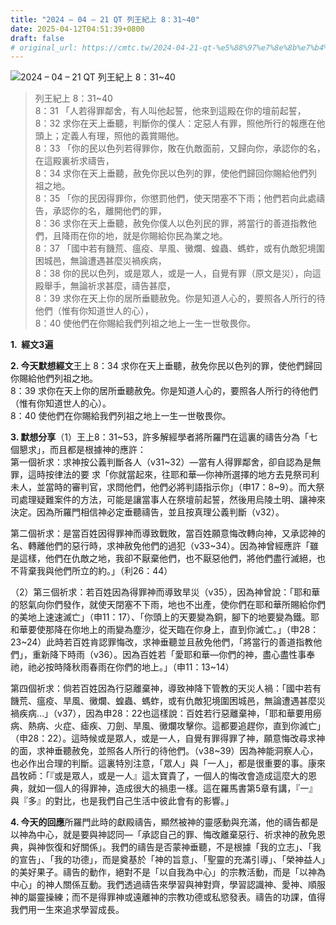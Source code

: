 ```yaml
---
title: "2024 – 04 – 21 QT 列王紀上 8：31~40"
date: 2025-04-12T04:51:39+0800
draft: false
# original_url: https://cmtc.tw/2024-04-21-qt-%e5%88%97%e7%8e%8b%e7%b4%80%e4%b8%8a-8%ef%bc%9a3140
---
```


![2024 – 04 – 21 QT 列王紀上 8：31~40](/images/qt.jpg  "2024 – 04 – 21 QT 列王紀上 8：31~40")

> 列王紀上 8：31~40  
> 8：31 「人若得罪鄰舍，有人叫他起誓，他來到這殿在你的壇前起誓，  
> 8：32 求你在天上垂聽，判斷你的僕人：定惡人有罪，照他所行的報應在他頭上；定義人有理，照他的義賞賜他。  
> 8：33 「你的民以色列若得罪你，敗在仇敵面前，又歸向你，承認你的名，在這殿裏祈求禱告，  
> 8：34 求你在天上垂聽，赦免你民以色列的罪，使他們歸回你賜給他們列祖之地。  
> 8：35 「你的民因得罪你，你懲罰他們，使天閉塞不下雨；他們若向此處禱告，承認你的名，離開他們的罪，  
> 8：36 求你在天上垂聽，赦免你僕人以色列民的罪，將當行的善道指教他們，且降雨在你的地，就是你賜給你民為業之地。  
> 8：37 「國中若有饑荒、瘟疫、旱風、黴爛、蝗蟲、螞蚱，或有仇敵犯境圍困城邑，無論遭遇甚麼災禍疾病，  
> 8：38 你的民以色列，或是眾人，或是一人，自覺有罪（原文是災），向這殿舉手，無論祈求甚麼，禱告甚麼，  
> 8：39 求你在天上你的居所垂聽赦免。你是知道人心的，要照各人所行的待他們（惟有你知道世人的心），  
> 8：40 使他們在你賜給我們列祖之地上一生一世敬畏你。

**1.  經文3遍**

**2. 今天默想經文**王上 8：34 求你在天上垂聽，赦免你民以色列的罪，使他們歸回你賜給他們列祖之地。  
8：39 求你在天上你的居所垂聽赦免。你是知道人心的，要照各人所行的待他們（惟有你知道世人的心）。  
8：40 使他們在你賜給我們列祖之地上一生一世敬畏你。

**3. 默想分享**（1）王上8：31~53，許多解經學者將所羅門在這裏的禱告分為「七個懇求」，而且都是根據神的應許：  
第一個祈求：求神按公義判斷各人（v31~32）—當有人得罪鄰舍，卻自認為是無罪，這時按律法的要 求「你就當起來，往耶和華—你神所選擇的地方去見祭司利未人，並當時的審判官，求問他們，他們必將判語指示你」（申17：8~9）。而大祭司處理疑難案件的方法，可能是讓當事人在祭壇前起誓，然後用烏陵土明、讓神來決定。因為所羅門相信神必定垂聽禱告，並且按真理公義判斷（v32）。

第二個祈求：是當百姓因得罪神而導致戰敗，當百姓願意悔改轉向神，又承認神的名、轉離他們的惡行時，求神赦免他們的過犯（v33~34）。因為神曾經應許「雖是這樣，他們在仇敵之地，我卻不厭棄他們，也不厭惡他們，將他們盡行滅絕，也不背棄我與他們所立的約。」（利26：44）

（2）第三個祈求：若百姓因為得罪神而導致旱災（v35），因為神曾說：「耶和華的怒氣向你們發作，就使天閉塞不下雨，地也不出產，使你們在耶和華所賜給你們的美地上速速滅亡」（申11：17）、「你頭上的天要變為銅，腳下的地要變為鐵。耶和華要使那降在你地上的雨變為塵沙，從天臨在你身上，直到你滅亡。」（申28：23~24）此時若百姓肯認罪悔改，求神垂聽並且赦免他們，「將當行的善道指教他們」，重新降下時雨（v36）。因為百姓若「愛耶和華—你們的神，盡心盡性事奉祂，祂必按時降秋雨春雨在你們的地上。」（申11：13~14）

第四個祈求：倘若百姓因為行惡離棄神，導致神降下管教的天災人禍：「國中若有饑荒、瘟疫、旱風、黴爛、蝗蟲、螞蚱，或有仇敵犯境圍困城邑，無論遭遇甚麼災禍疾病…」（v37），因為申28：22也這樣說：百姓若行惡離棄神，「耶和華要用癆病、熱病、火症、瘧疾、刀劍、旱風、黴爛攻擊你。這都要追趕你，直到你滅亡」（申28：22）。這時候或是眾人，或是一人，自覺有罪得罪了神，願意悔改尋求神的面，求神垂聽赦免，並照各人所行的待他們。（v38~39）因為神能洞察人心，也必作出合理的判斷。這裏特別注意，「眾人」與「一人」，都是很重要的事。康來昌牧師：「『或是眾人，或是一人』這太寶貴了，一個人的悔改會造成這麼大的恩典，就如一個人的得罪神，造成很大的禍患一樣。這在羅馬書第5章有講，『一』與『多』的對比，也是我們自己生活中彼此會有的影響。」

**4. 今天的回應**所羅門此時的獻殿禱告，顯然被神的靈感動與充滿，他的禱告都是以神為中心，就是要與神認同—「承認自己的罪、悔改離棄惡行、祈求神的赦免恩典，與神恢復和好關係」。我們的禱告是否蒙神垂聽，不是根據「我的立志」、「我的宣告」、「我的功德」，而是奠基於「神的旨意」、「聖靈的充滿引導」、「榮神益人」的美好果子。禱告的動作，絕對不是「以自我為中心」的宗教活動，而是「以神為中心」的神人關係互動。我們透過禱告來學習與神對齊，學習認識神、愛神、順服神的屬靈操練；而不是得罪神或遠離神的宗教功德或私慾發表。禱告的功課，值得我們用一生來追求學習成長。